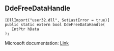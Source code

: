 ## DdeFreeDataHandle

```
[DllImport("user32.dll", SetLastError = true)]
public static extern bool DdeFreeDataHandle(
   IntPtr hData
);
```

Microsoft documentation: [Link](https://learn.microsoft.com/en-us/windows/win32/api/ddeml/nf-ddeml-ddefreedatahandle)
